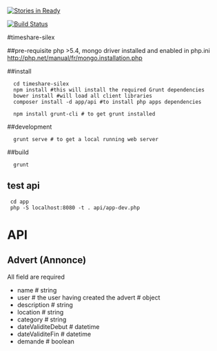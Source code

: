 [![Stories in Ready](https://badge.waffle.io/afpa-stbrieuc/timeshare-silex.png?label=ready&title=Ready)](https://waffle.io/afpa-stbrieuc/timeshare-silex)

[![Build Status](https://travis-ci.org/afpa-stbrieuc/timeshare-silex.svg?branch=master)](https://travis-ci.org/afpa-stbrieuc/timeshare-silex)

#timeshare-silex

##pre-requisite
php >5.4, mongo driver installed and enabled in php.ini http://php.net/manual/fr/mongo.installation.php

##install

```shell
  cd timeshare-silex
  npm install #this will install the required Grunt dependencies
  bower install #will load all client libraries
  composer install -d app/api #to install php apps dependencies

  npm install grunt-cli # to get grunt installed
```

##development

```shell
  grunt serve # to get a local running web server
```

##build
```shell
  grunt
```

## test api
```shell
 cd app
 php -S localhost:8080 -t . api/app-dev.php
 ```

# API

## Advert (Annonce)
All field are required
* name # string
* user # the user having created the advert # object
* description # string
* location # string
* category # string
* dateValiditeDebut # datetime
* dateValiditeFin # datetime
* demande # boolean


